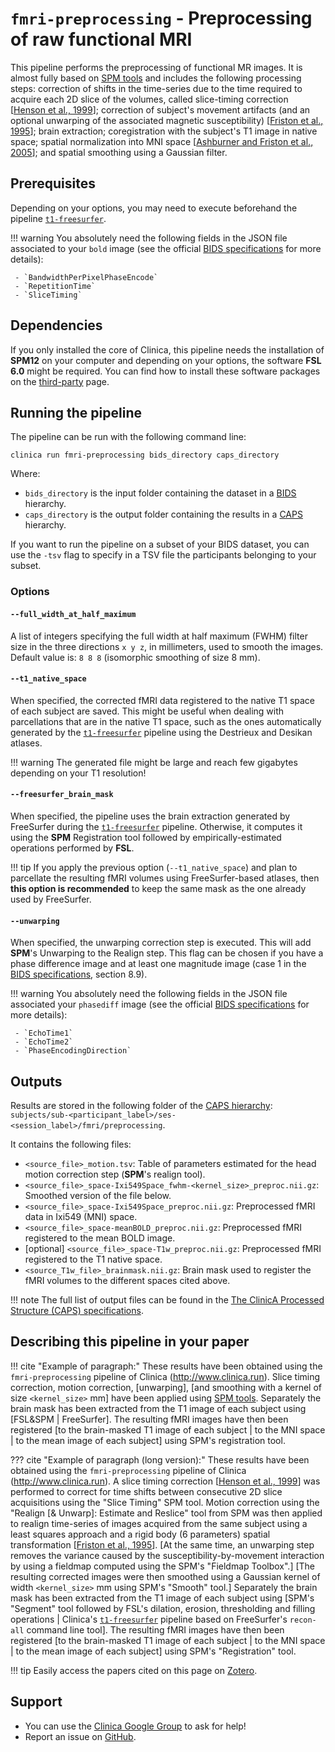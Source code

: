 # `fmri-preprocessing` - Preprocessing of raw functional MRI

This pipeline performs the preprocessing of functional MR images. It is almost fully based on [SPM tools](http://web.mit.edu/spm_v12/manual.pdf) and includes the following processing steps: correction of shifts in the time-series due to the time required to acquire each 2D slice of the volumes, called slice-timing correction [[Henson et al., 1999](http://discovery.ucl.ac.uk/5679/)]; correction of subject's movement artifacts (and an optional unwarping of the associated magnetic susceptibility) [[Friston et al., 1995](https://doi.org/10.1006/nimg.1995.1019)]; brain extraction; coregistration with the subject's T1 image in native space; spatial normalization into MNI space [[Ashburner and Friston et al., 2005](https://doi.org/10.1016/j.neuroimage.2005.02.018)]; and spatial smoothing using a Gaussian filter.


## Prerequisites

Depending on your options, you may need to execute beforehand the  pipeline [`t1-freesurfer`](../T1_FreeSurfer).

!!! warning
	You absolutely need the following fields in the JSON file associated to your `bold` image (see the official [BIDS specifications](https://bids-specification.readthedocs.io/en/stable/04-modality-specific-files/01-magnetic-resonance-imaging-data.html#task-including-resting-state-imaging-data) for more details):

	 - `BandwidthPerPixelPhaseEncode`
	 - `RepetitionTime`
	 - `SliceTiming`

## Dependencies

If you only installed the core of Clinica, this pipeline needs the installation of **SPM12** on your computer and depending on your options, the software **FSL 6.0** might be required. You can find how to install these software packages on the [third-party](../../Third-party) page.

## Running the pipeline

The pipeline can be run with the following command line:

```shell
clinica run fmri-preprocessing bids_directory caps_directory
```

Where:

- `bids_directory` is the input folder containing the dataset in a [BIDS](../../BIDS) hierarchy.
- `caps_directory` is the output folder containing the results in a [CAPS](../../CAPS/Introduction) hierarchy.

If you want to run the pipeline on a subset of your BIDS dataset, you can use the `-tsv` flag to specify in a TSV file the participants belonging to your subset.

### Options

<!-- I put all the options as header titles in order to be able to get the hyperlink ancher. -->

#### `--full_width_at_half_maximum`

A list of integers specifying the full width at half maximum (FWHM) filter size in the three directions `x y z`, in millimeters, used to smooth the images. Default value is: `8 8 8` (isomorphic smoothing of size 8 mm).

#### `--t1_native_space`

When specified, the corrected fMRI data registered to the native T1 space of each subject are saved. This might be useful when dealing with parcellations that are in the native T1 space, such as the ones automatically generated by the [`t1-freesurfer`](../T1_FreeSurfer) pipeline using the Destrieux and Desikan atlases.

!!! warning
    The generated file might be large and reach few gigabytes depending on your T1 resolution!

#### `--freesurfer_brain_mask`

When specified, the pipeline uses the brain extraction generated by FreeSurfer during the [`t1-freesurfer`](../T1_FreeSurfer) pipeline. Otherwise, it computes it using the **SPM** Registration tool followed by empirically-estimated operations performed by **FSL**.

!!! tip
	If you apply the previous option (`--t1_native_space`) and plan to parcellate the resulting fMRI volumes using FreeSurfer-based atlases, then **this option is recommended** to keep the same mask as the one already used by FreeSurfer.

#### `--unwarping`

When specified, the unwarping correction step is executed. This will add **SPM**'s Unwarping to the Realign step. This flag can be chosen if you have a phase difference image and at least one magnitude image (case 1 in the [BIDS specifications](bids.neuroimaging.io//bids_spec1.0.2.pdf), section 8.9).

!!! warning
	You absolutely need the following fields in the JSON file associated your `phasediff` image (see the official [BIDS specifications](http://bids.neuroimaging.io/) for more details):

	 - `EchoTime1`
	 - `EchoTime2`
	 - `PhaseEncodingDirection`

## Outputs

Results are stored in the following folder of the [CAPS hierarchy](../../CAPS/Specifications/#fmri-preprocessing-preprocessing-of-raw-functional-mri): `subjects/sub-<participant_label>/ses-<session_label>/fmri/preprocessing`.  

It contains the following files:

- `<source_file>_motion.tsv`: Table of parameters estimated for the head motion correction step (**SPM**'s realign tool).
- `<source_file>_space-Ixi549Space_fwhm-<kernel_size>_preproc.nii.gz`: Smoothed version of the file below.
- `<source_file>_space-Ixi549Space_preproc.nii.gz`: Preprocessed fMRI data in Ixi549 (MNI) space.
- `<source_file>_space-meanBOLD_preproc.nii.gz`: Preprocessed fMRI registered to the mean BOLD image.
- [optional] `<source_file>_space-T1w_preproc.nii.gz`: Preprocessed fMRI registered to the T1 native space.
- `<source_T1w_file>_brainmask.nii.gz`: Brain mask used to register the fMRI volumes to the different spaces cited above.

!!! note
    The full list of output files can be found in the [The ClinicA Processed Structure (CAPS) specifications](../../CAPS/Specifications/#fmri-preprocessing-preprocessing-of-raw-functional-mri).

## Describing this pipeline in your paper

!!! cite "Example of paragraph:"
    These results have been obtained using the `fmri-preprocessing` pipeline of Clinica (http://www.clinica.run). Slice timing correction, motion correction, [unwarping], [and smoothing with a kernel of size `<kernel_size>` mm] have been applied using [SPM tools](http://web.mit.edu/spm_v12/manual.pdf). Separately the brain mask has been extracted from the T1 image of each subject using [FSL&SPM | FreeSurfer]. The resulting fMRI images have then been registered [to the brain-masked T1 image of each subject | to the MNI space | to the mean image of each subject] using SPM's registration tool.  

??? cite "Example of paragraph (long version):"
    These results have been obtained using the `fmri-preprocessing` pipeline of Clinica (http://www.clinica.run). A slice timing correction [[Henson et al., 1999](http://discovery.ucl.ac.uk/5679/)] was performed to correct for time shifts between consecutive 2D slice acquisitions using the "Slice Timing" SPM tool. Motion correction using the "Realign [& Unwarp]: Estimate and Reslice" tool from SPM was then applied to realign time-series of images acquired from the same subject using a least squares approach and a rigid body (6 parameters) spatial transformation [[Friston et al., 1995](https://doi.org/10.1006/nimg.1995.1019)]. [At the same time, an unwarping step removes the variance caused by the susceptibility-by-movement interaction by using a fieldmap computed using the SPM's "Fieldmap Toolbox".]  [The resulting corrected images were then smoothed using a Gaussian kernel of width `<kernel_size>` mm using SPM's "Smooth" tool.] Separately the brain mask has been extracted from the T1 image of each subject using [SPM's "Segment" tool followed by FSL's dilation, erosion, thresholding and filling operations | Clinica's [`t1-freesurfer`](T1_FreeSurfer) pipeline based on FreeSurfer's `recon-all` command line tool]. The resulting fMRI images have then been registered [to the brain-masked T1 image of each subject | to the MNI space | to the mean image of each subject] using SPM's "Registration" tool.  

!!! tip
    Easily access the papers cited on this page on [Zotero](https://www.zotero.org/groups/2240070/clinica_aramislab/items/collectionKey/BWY72KWM).

## Support

-   You can use the [Clinica Google Group](https://groups.google.com/forum/#!forum/clinica-user) to ask for help!
-   Report an issue on [GitHub](https://github.com/aramis-lab/clinica/issues).
